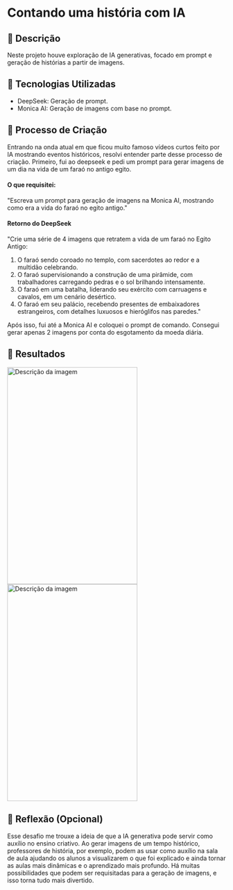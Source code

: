 # Contando uma história com IA

## 📒 Descrição
Neste projeto houve exploração de IA generativas, focado em prompt e geração de histórias a partir de imagens.

## 🤖 Tecnologias Utilizadas
- DeepSeek: Geração de prompt.
- Monica AI: Geração de imagens com base no prompt.

## 🧐 Processo de Criação
Entrando na onda atual em que ficou muito famoso vídeos curtos feito por IA mostrando eventos históricos, resolvi entender parte desse processo de criação.
Primeiro, fui ao deepseek e pedi um prompt para gerar imagens de um dia na vida de um faraó no antigo egito. 

#### O que requisitei:
"Escreva um prompt para geração de imagens na Monica AI, mostrando como era a vida do faraó no egito antigo."

#### Retorno do DeepSeek
"Crie uma série de 4 imagens que retratem a vida de um faraó no Egito Antigo:

1. O faraó sendo coroado no templo, com sacerdotes ao redor e a multidão celebrando.
2. O faraó supervisionando a construção de uma pirâmide, com trabalhadores carregando pedras e o sol brilhando intensamente.
3. O faraó em uma batalha, liderando seu exército com carruagens e cavalos, em um cenário desértico.
4. O faraó em seu palácio, recebendo presentes de embaixadores estrangeiros, com detalhes luxuosos e hieróglifos nas paredes."

Após isso, fui até a Monica AI e coloquei o prompt de comando. Consegui gerar apenas 2 imagens por conta do esgotamento da moeda diária. 

## 🚀 Resultados
<img src="https://github.com/user-attachments/assets/9c9320be-6241-4ff6-ad4e-e0278704c0fb" alt="Descrição da imagem" width="300" height="500"/>
<img src="https://github.com/user-attachments/assets/98d6780a-698e-40b9-8178-81eb04a7d9ca" alt="Descrição da imagem" width="300" height="500"/>


## 💭 Reflexão (Opcional)
Esse desafio me trouxe a ideia de que a IA generativa pode servir como auxílio no ensino criativo. Ao gerar imagens de um tempo histórico, professores de história, por exemplo, podem as usar como auxílio na sala de aula ajudando os alunos a visualizarem o que foi explicado e ainda tornar as aulas mais dinâmicas e o aprendizado mais profundo. Há muitas possibilidades que podem ser requisitadas para a geração de imagens, e isso torna tudo mais divertido.

